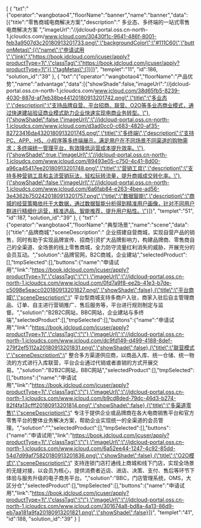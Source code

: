 [
	{
		"txt":"{\"operator\":\"wangbotao4\",\"floorName\":\"banner\",\"name\":\"banner\",\"data\":[{\"title\":\"零售商城电商解决方案\",\"description\":\" 多业态、多终端的一站式零售电商解决方案 \",\"imageUrl\":\"//jdcloud-portal.oss.cn-north-1.jcloudcs.com/www.jcloud.com/30430f1c-9641-486f-8001-feb3a9507d3c20180913201733.png\",\"backgroundColor\":\"#111C60\",\"buttonMetas\":[{\"name\":\"申请试用\",\"link\":\"https://book.jdcloud.com/jcuser/apply?productType=1\",\"classTag\":\"https://book.jdcloud.com/jcuser/apply?productType=1\"}],\"tagMetas\":[]}]}",
		"templet":"11",
		"id":186,
		"solution_id":"39"
	},
	{
		"txt":"{\"operator\":\"wangbotao4\",\"floorName\":\"产品优势\",\"name\":\"advantage\",\"data\":[{\"showShade\":false,\"imageUrl\":\"//jdcloud-portal.oss.cn-north-1.jcloudcs.com/www.jcloud.com/38d65fb5-8239-4030-887d-af7eb38be44120180913201742.png\",\"title\":\"多业态\",\"description\":\"支持品牌自营、平台招商、联营、O2O等多业态商业模式，通过快速建站验证商业模式助力企业快速实现电商业务转型。\"},{\"showShade\":false,\"imageUrl\":\"//jdcloud-portal.oss.cn-north-1.jcloudcs.com/www.jcloud.com/d3ad0cc0-c683-4820-af35-82723416da4320180913201745.png\",\"title\":\"多终端\",\"description\":\"支持PC、APP、H5、小程序等多终端展示，满足用户在不同场景不同渠道的购物需求；多终端统一管理平台，有效降低运营成本提升效率。\"},{\"showShade\":true,\"imageUrl\":\"//jdcloud-portal.oss.cn-north-1.jcloudcs.com/www.jcloud.com/89493e05-c750-4c41-8d00-a96ca45417ee20180913201748.png\",\"title\":\"营销工具\",\"description\":\"支持多种营销工具和主流营销玩法，轻松玩转流量，提升商城成交转化率。\"},{\"showShade\":false,\"imageUrl\":\"//jdcloud-portal.oss.cn-north-1.jcloudcs.com/www.jcloud.com/6a6fab84-e263-4bee-ad56-3e4362b7502420180913201757.png\",\"title\":\"数据智能\",\"description\":\"商城的经营策略依托于大数据，通过数据智能分析得到精准用户画像，针对不同用户群进行精细化运营，精准选品、智能推荐，提升用户粘性。\"}]}",
		"templet":"51",
		"id":187,
		"solution_id":"39"
	},
	{
		"txt":"{\"operator\":\"wangbotao4\",\"floorName\":\"典型场景\",\"name\":\"scene\",\"data\":[{\"title\":\"品牌商城\",\"sceneDescription\":\" 企业搭建自营商城，实现自营产品的销售，同时有助于实现品牌宣传、招商引资扩大品牌影响力，构建品牌商、零售商自己的全渠道、全场景的线上零售商城，全力防守流量红利消失的威胁，开展充分的会员互动。\",\"solution\":\"品牌官网，B2C商城，企业建站\",\"selectedProduct\":[],\"tmpSelected\":[],\"buttons\":{\"name\":\"申请试用\",\"link\":\"https://book.jdcloud.com/jcuser/apply?productType=1\",\"classTag\":\"\"},\"imageUrl\":\"//jdcloud-portal.oss.cn-north-1.jcloudcs.com/www.jcloud.com/0fd7a9f8-ee2b-41e3-b7de-c5098e5eacc020180913201827.png\",\"showShade\":false},{\"title\":\"平台商城\",\"sceneDescription\":\" 平台型商城支持多商户入驻，商家入驻后自主管理商品、订单、自主进行营销推广、售后服务等，平台进行规则制定与监督。\",\"solution\":\"B2B2C网站，BBC网站，企业建站与多终端\",\"selectedProduct\":[],\"tmpSelected\":[],\"buttons\":{\"name\":\"申请试用\",\"link\":\"https://book.jdcloud.com/jcuser/apply?productType=1\",\"classTag\":\"\"},\"imageUrl\":\"//jdcloud-portal.oss.cn-north-1.jcloudcs.com/www.jcloud.com/dc9fd149-d499-4188-8def-279f2ef5112a20180913201831.png\",\"showShade\":false},{\"title\":\"联营模式\",\"sceneDescription\":\" 整合多方渠道供应商，以商品入库、统一仓储、统一物流的方式进行入库联营，平台企业通过代销或者直销的方式开展交易。\",\"solution\":\"B2B2C网站，BBC网站\",\"selectedProduct\":[],\"tmpSelected\":[],\"buttons\":{\"name\":\"申请试用\",\"link\":\"https://book.jdcloud.com/jcuser/apply?productType=1\",\"classTag\":\"\"},\"imageUrl\":\"//jdcloud-portal.oss.cn-north-1.jcloudcs.com/www.jcloud.com/b9cd8ded-79dc-46d3-b274-82f4fa13cfff20180913201814.png\",\"showShade\":false},{\"title\":\"多渠道零售\",\"sceneDescription\":\" 专注于提供企业或品牌商在各大电商销售平台和官方零售平台的整体业务解决方案，帮助企业实现统一的全渠道的会员管理。\",\"solution\":\"\",\"selectedProduct\":[],\"tmpSelected\":[],\"buttons\":{\"name\":\"申请试用\",\"link\":\"https://book.jdcloud.com/jcuser/apply?productType=1\",\"classTag\":\"\"},\"imageUrl\":\"//jdcloud-portal.oss.cn-north-1.jcloudcs.com/www.jcloud.com/6a52ee44-1247-4c92-85dd-54d7d99af75820180913201836.png\",\"showShade\":false},{\"title\":\"O2O模式\",\"sceneDescription\":\" 支持连锁门店打通线上商城和线下门店，实现全场景的无缝对接，以会员为核心，提供消费者近店、进店、决策、支付、售后等环节下体验与服务升级的电子商务平台。\",\"solution\":\"BBC，门店管理系统，OMS，大区分仓\",\"selectedProduct\":[],\"tmpSelected\":[],\"buttons\":{\"name\":\"申请试用\",\"link\":\"https://book.jdcloud.com/jcuser/apply?productType=1\",\"classTag\":\"\"},\"imageUrl\":\"//jdcloud-portal.oss.cn-north-1.jcloudcs.com/www.jcloud.com/301674a8-bd8a-4a13-86d9-eb7aa181a9fa20180913201821.png\",\"showShade\":false}]}",
		"templet":"41",
		"id":188,
		"solution_id":"39"
	}
]